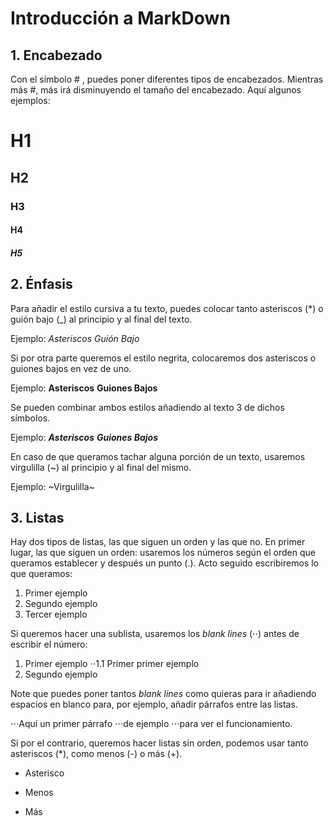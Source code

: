 # Introducción a MarkDown

## 1. Encabezado

Con el símbolo # , puedes poner diferentes tipos de encabezados. Mientras más #,
más irá disminuyendo el tamaño del encabezado. Aquí algunos ejemplos:

# H1
## H2
### H3
#### H4
##### H5

## 2. Énfasis

Para añadir el estilo cursiva a tu texto, puedes colocar tanto asteriscos (*) o
guión bajo (_) al principio y al final del texto.

Ejemplo: *Asteriscos* _Guión Bajo_

Si por otra parte queremos el estilo negrita, colocaremos dos asteriscos o 
guiones bajos en vez de uno.

Ejemplo: **Asteriscos** __Guiones Bajos__

Se pueden combinar ambos estilos añadiendo al texto 3 de dichos símbolos.

Ejemplo: ***Asteriscos*** ___Guiones Bajos___

En caso de que queramos tachar alguna porción de un texto, usaremos
virgulilla (~) al principio y al final del mismo.

Ejemplo: ~Virgulilla~  

## 3. Listas

Hay dos tipos de listas, las que siguen un orden y las que no. En primer lugar,
las que siguen un orden: usaremos los números según el orden que queramos
establecer y después un punto (.). Acto seguido escribiremos lo que queramos:

1. Primer ejemplo
2. Segundo ejemplo
3. Tercer ejemplo

Si queremos hacer una sublista, usaremos los *blank lines* (⋅⋅) antes de escribir
el número:

1. Primer ejemplo
⋅⋅1.1 Primer primer ejemplo
2. Segundo ejemplo

Note que puedes poner tantos *blank lines* como quieras para ir añadiendo espacios en
blanco para, por ejemplo, añadir párrafos entre las listas.

⋅⋅⋅Aquí un primer párrafo
⋅⋅⋅de ejemplo
⋅⋅⋅para ver el funcionamiento.

Si por el contrario, queremos hacer listas sin orden, podemos usar tanto
asteriscos (*), como menos (-) o más (+).

* Asterisco

- Menos

+ Más
